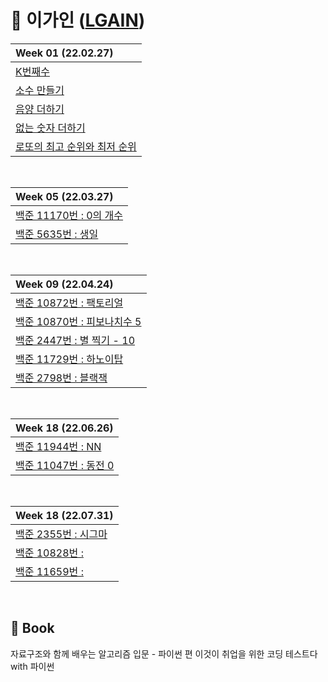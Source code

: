 # 🐤 이가인 ([LGAIN](https://github.com/LGAIN))

| Week 01 (22.02.27) |
| :-- |
| <a href="https://programmers.co.kr/learn/courses/30/lessons/42748">K번째수</a> |
| <a href="https://programmers.co.kr/learn/courses/30/lessons/12977">소수 만들기</a> |
| <a href="https://programmers.co.kr/learn/courses/30/lessons/76501">음양 더하기</a> |
| <a href="https://programmers.co.kr/learn/courses/30/lessons/86051">없는 숫자 더하기</a> |
| <a href="https://programmers.co.kr/learn/courses/30/lessons/77484">로또의 최고 순위와 최저 순위</a> |

<br>


| Week 05 (22.03.27) |
| :-- |
| <a href="https://www.acmicpc.net/problem/11170">백준 11170번 : 0의 개수</a> |
| <a href="https://www.acmicpc.net/problem/5635">백준 5635번 : 생일</a> |

<br>

| Week 09 (22.04.24) |
| :-- |
| <a href="https://www.acmicpc.net/problem/10872"> 백준 10872번 : 팩토리얼 </a> |
| <a href="https://www.acmicpc.net/problem/10870"> 백준 10870번 : 피보나치수 5 </a> |
| <a href="https://www.acmicpc.net/problem/2447"> 백준 2447번 : 별 찍기 - 10 </a> |
| <a href="https://www.acmicpc.net/problem/11729"> 백준 11729번 : 하노이탑 </a> |
| <a href="https://www.acmicpc.net/problem/2798"> 백준 2798번 : 블랙잭 </a> |

<br>

| Week 18 (22.06.26) |
| :-- |
| <a href="https://www.acmicpc.net/problem/11944"> 백준 11944번 : NN </a> |
| <a href="https://www.acmicpc.net/problem/11047"> 백준 11047번 : 동전 0 </a> |



<br>

| Week 18 (22.07.31) |
| :-- |
| <a href="https://www.acmicpc.net/problem/2355"> 백준 2355번 : 시그마 </a> |
| <a href="https://www.acmicpc.net/problem/10828"> 백준 10828번 :  </a> |
| <a href="https://www.acmicpc.net/problem/11659"> 백준 11659번 :  </a> |




<br>

## 📍 Book
자료구조와 함께 배우는 알고리즘 입문 - 파이썬 편
이것이 취업을 위한 코딩 테스트다 with 파이썬


